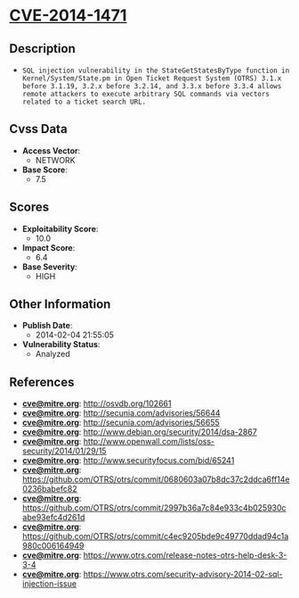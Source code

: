 
# [CVE-2014-1471](http://osvdb.org/102661)

## Description

- `SQL injection vulnerability in the StateGetStatesByType function in Kernel/System/State.pm in Open Ticket Request System (OTRS) 3.1.x before 3.1.19, 3.2.x before 3.2.14, and 3.3.x before 3.3.4 allows remote attackers to execute arbitrary SQL commands via vectors related to a ticket search URL.`

## Cvss Data

- **Access Vector**:
  - NETWORK
- **Base Score**:
  - 7.5

## Scores

- **Exploitability Score**:
  - 10.0
- **Impact Score**:
  - 6.4
- **Base Severity**:
  - HIGH

## Other Information

- **Publish Date**:
  - 2014-02-04 21:55:05
- **Vulnerability Status**:
  - Analyzed

## References

- **cve@mitre.org**: http://osvdb.org/102661
- **cve@mitre.org**: http://secunia.com/advisories/56644
- **cve@mitre.org**: http://secunia.com/advisories/56655
- **cve@mitre.org**: http://www.debian.org/security/2014/dsa-2867
- **cve@mitre.org**: http://www.openwall.com/lists/oss-security/2014/01/29/15
- **cve@mitre.org**: http://www.securityfocus.com/bid/65241
- **cve@mitre.org**: https://github.com/OTRS/otrs/commit/0680603a07b8dc37c2ddca6ff14e0236babefc82
- **cve@mitre.org**: https://github.com/OTRS/otrs/commit/2997b36a7c84e933c4b025930cabe93efc4d261d
- **cve@mitre.org**: https://github.com/OTRS/otrs/commit/c4ec9205bde9c49770ddad94c1a980c006164949
- **cve@mitre.org**: https://www.otrs.com/release-notes-otrs-help-desk-3-3-4
- **cve@mitre.org**: https://www.otrs.com/security-advisory-2014-02-sql-injection-issue
